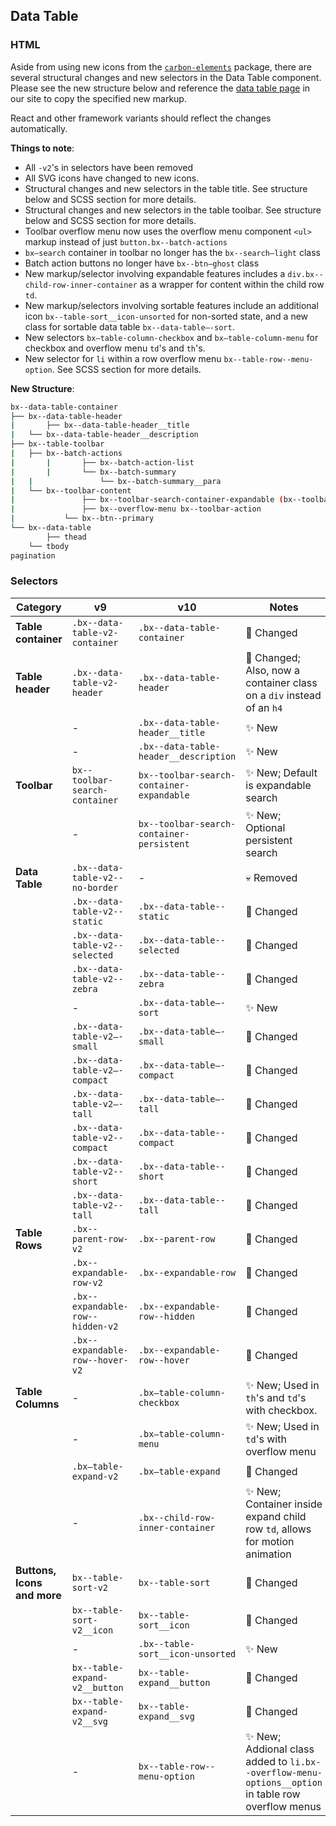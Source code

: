 ## Data Table

### HTML

Aside from using new icons from the [`carbon-elements`](https://github.com/IBM/carbon-elements) package, there are several structural changes and new selectors in the Data Table component. Please see the new structure below and reference the [data table page](https://next.carbondesignsystem.com/components/data-table/code) in our site to copy the specified new markup.

React and other framework variants should reflect the changes automatically.

**Things to note**:

- All `-v2`'s in selectors have been removed
- All SVG icons have changed to new icons.
- Structural changes and new selectors in the table title. See structure below and SCSS section for more details.
- Structural changes and new selectors in the table toolbar. See structure below and SCSS section for more details.
- Toolbar overflow menu now uses the overflow menu component `<ul>` markup instead of just `button.bx--batch-actions`
- `bx—search` container in toolbar no longer has the `bx--search—light` class
- Batch action buttons no longer have `bx--btn—ghost` class
- New markup/selector involving expandable features includes a `div.bx--child-row-inner-container` as a wrapper for content within the child row `td`.
- New markup/selectors involving sortable features include an additional icon `bx--table-sort__icon-unsorted` for non-sorted state, and a new class for sortable data table `bx--data-table—-sort`.
- New selectors `bx—table-column-checkbox` and `bx—table-column-menu` for checkbox and overflow menu `td`'s and `th`'s.
- New selector for `li` within a row overflow menu `bx--table-row--menu-option`. See SCSS section for more details.

**New Structure**:

```bash
bx--data-table-container
├── bx--data-table-header
|		├── bx--data-table-header__title
| 	└── bx--data-table-header__description
├── bx--table-toolbar
|   ├── bx--batch-actions
|		|		├── bx--batch-action-list
|		|		└── bx--batch-summary
|   |				└── bx--batch-summary__para
|   └── bx--toolbar-content
|				├── bx--toolbar-search-container-expandable (bx--toolbar-search-container-persistent)
|				├── bx--overflow-menu bx--toolbar-action
|   		└── bx--btn--primary
└── bx--data-table
		├── thead
    └── tbody
pagination
```

### Selectors

| Category                    | v9                               | v10                                       | Notes                                                                                                      |
| --------------------------- | -------------------------------- | ----------------------------------------- | ---------------------------------------------------------------------------------------------------------- |
| **Table container**         | `.bx--data-table-v2-container`   | `.bx--data-table-container`               | :eyes: Changed                                                                                             |
| **Table header**            | `.bx--data-table-v2-header`      | `.bx--data-table-header`                  | :eyes: Changed; Also, now a container class on a `div` instead of an `h4`                                  |
|                             | -                                | `.bx--data-table-header__title`           | :sparkles: New                                                                                             |
|                             | -                                | `.bx--data-table-header__description`     | :sparkles: New                                                                                             |
| **Toolbar**                 | `bx--toolbar-search-container`   | `bx--toolbar-search-container-expandable` | :sparkles: New; Default is expandable search                                                               |
|                             | -                                | `bx--toolbar-search-container-persistent` | :sparkles: New; Optional persistent search                                                                 |
| **Data Table**              | `.bx--data-table-v2--no-border`  | -                                         | :skull: Removed                                                                                            |
|                             | `.bx--data-table-v2--static`     | `.bx--data-table--static`                 | :eyes: Changed                                                                                             |
|                             | `.bx--data-table-v2--selected`   | `.bx--data-table--selected`               | :eyes: Changed                                                                                             |
|                             | `.bx--data-table-v2--zebra`      | `.bx--data-table--zebra`                  | :eyes: Changed                                                                                             |
|                             | -                                | `.bx--data-table—-sort`                   | :sparkles: New                                                                                             |
|                             | `.bx--data-table-v2—-small`      | `.bx--data-table—-small`                  | :eyes: Changed                                                                                             |
|                             | `.bx--data-table-v2—-compact`    | `.bx--data-table—-compact`                | :eyes: Changed                                                                                             |
|                             | `.bx--data-table-v2—-tall`       | `.bx--data-table—-tall`                   | :eyes: Changed                                                                                             |
|                             | `.bx--data-table-v2--compact`    | `.bx--data-table--compact`                | :eyes: Changed                                                                                             |
|                             | `.bx--data-table-v2--short`      | `.bx--data-table--short`                  | :eyes: Changed                                                                                             |
|                             | `.bx--data-table-v2--tall`       | `.bx--data-table--tall`                   | :eyes: Changed                                                                                             |
| **Table Rows**              | `.bx--parent-row-v2`             | `.bx--parent-row`                         | :eyes: Changed                                                                                             |
|                             | `.bx--expandable-row-v2`         | `.bx--expandable-row`                     | :eyes: Changed                                                                                             |
|                             | `.bx--expandable-row--hidden-v2` | `.bx--expandable-row--hidden`             | :eyes: Changed                                                                                             |
|                             | `.bx--expandable-row--hover-v2`  | `.bx--expandable-row--hover`              | :eyes: Changed                                                                                             |
| **Table Columns**           | -                                | `.bx—table-column-checkbox`               | :sparkles: New; Used in `th`'s and `td`'s with checkbox.                                                   |
|                             | -                                | `.bx—table-column-menu`                   | :sparkles: New; Used in `td`'s with overflow menu                                                          |
|                             | `.bx—table-expand-v2`            | `.bx—table-expand`                        | :eyes: Changed                                                                                             |
|                             | -                                | `.bx--child-row-inner-container`          | :sparkles: New; Container inside expand child row `td`, allows for motion animation                        |
| **Buttons, Icons and more** | `bx--table-sort-v2`              | `bx--table-sort`                          | :eyes: Changed                                                                                             |
|                             | `bx--table-sort-v2__icon`        | `bx--table-sort__icon`                    | :eyes: Changed                                                                                             |
|                             | -                                | `.bx--table-sort__icon-unsorted`          | :sparkles: New                                                                                             |
|                             | `bx--table-expand-v2__button`    | `bx--table-expand__button`                | :eyes: Changed                                                                                             |
|                             | `bx--table-expand-v2__svg`       | `bx--table-expand__svg`                   | :eyes: Changed                                                                                             |
|                             | -                                | `bx--table-row--menu-option`              | :sparkles: New; Addional class added to `li.bx--overflow-menu-options__option` in table row overflow menus |
